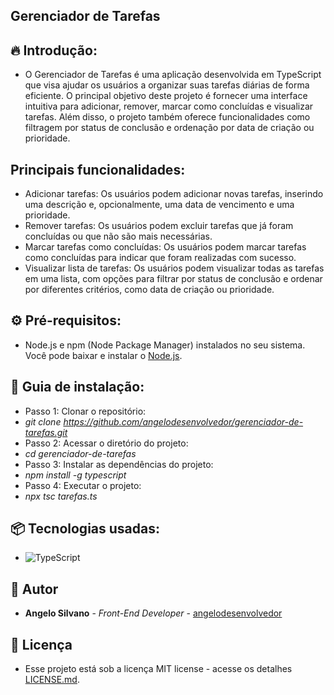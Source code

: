 ## Gerenciador de Tarefas

## 🔥 Introdução:
* O Gerenciador de Tarefas é uma aplicação desenvolvida em TypeScript que visa ajudar os usuários a organizar suas tarefas diárias de forma eficiente. O principal objetivo deste projeto é fornecer uma interface intuitiva para adicionar, remover, marcar como concluídas e visualizar tarefas. Além disso, o projeto também oferece funcionalidades como filtragem por status de conclusão e ordenação por data de criação ou prioridade.

## Principais funcionalidades:

* Adicionar tarefas: Os usuários podem adicionar novas tarefas, inserindo uma descrição e, opcionalmente, uma data de vencimento e uma prioridade.
* Remover tarefas: Os usuários podem excluir tarefas que já foram concluídas ou que não são mais necessárias.
* Marcar tarefas como concluídas: Os usuários podem marcar tarefas como concluídas para indicar que foram realizadas com sucesso.
* Visualizar lista de tarefas: Os usuários podem visualizar todas as tarefas em uma lista, com opções para filtrar por status de conclusão e ordenar por diferentes critérios, como data de criação ou prioridade.

## ⚙️ Pré-requisitos:

* Node.js e npm (Node Package Manager) instalados no seu sistema. Você pode baixar e instalar o [Node.js](https://nodejs.org).
  
## 🔨 Guia de instalação:

* Passo 1: Clonar o repositório:
* *git clone https://github.com/angelodesenvolvedor/gerenciador-de-tarefas.git*
* Passo 2: Acessar o diretório do projeto:
* *cd gerenciador-de-tarefas*
* Passo 3: Instalar as dependências do projeto:
* *npm install -g typescript*
* Passo 4: Executar o projeto:
* *npx tsc tarefas.ts*

## 📦 Tecnologias usadas:

* ![TypeScript](https://img.shields.io/badge/typescript-%23007ACC.svg?style=for-the-badge&logo=typescript&logoColor=white)

## 👷 Autor

* **Angelo Silvano** - *Front-End Developer* - [angelodesenvolvedor](https://github.com/angelodesenvolvedor)

## 📄 Licença

* Esse projeto está sob a licença MIT license - acesse os detalhes [LICENSE.md]().
